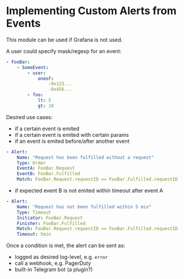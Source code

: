 # Implementing Custom Alerts from Events

This module can be used if Grafana is not used.

A user could specify mask/regexp for an event:
```yaml
- FooBar:
    - SomeEvent:
        - user:
            oneof:
                -0x123...
                -0x456...
        - foo:
            lt: 5
            gt: 10
```

Desired use cases:
- if a certain event is emited
- if a certain event is emited with certain params
- if an event is emited before/after another event

```yaml
- Alert:
    Name: "Request has been fulfilled without a request"
    Type: Order
    EventA: FooBar.Request
    EventB: FooBar.Fulfilled
    Match: FooBar.Request.requestID == FooBar.Fulfilled.requestID
```

- if expected event B is not emited within timeout after event A

```yaml
- Alert:
    Name: "Request has not been fulfilled within 5 min"
    Type: Timeout
    Initiator: FooBar.Request
    Finisher: FooBar.Fulfilled
    Match: FooBar.Request.requestID == FooBar.Fulfilled.requestID
    Timeout: 5min
```

Once a condition is met, the alert can be sent as:
- logged as desired log-level, e.g. `error`
- call a webhook, e.g. PagerDuty
- built-in Telegram bot (a plugin?)

